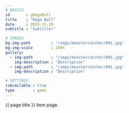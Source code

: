 ```yaml
---
# BASICS
id       : gRageBall
title    : "Rage Ball"
date     : 2015-11-19
subtitle : "Subtitle!"

# IMAGES
bg-img-path         : "/imgs/monstercatcher/001.jpg"
bg-img-scale        : 250%
gallery:
  - img-path        : "/imgs/monstercatcher/001.jpg"
    img-description : "Description"
  - img-path        : "/imgs/monstercatcher/001.jpg"
    img-description : "Description"

# SETTINGS
isAvailable : true
type        : game
---
```

{{ page.title }} item page.